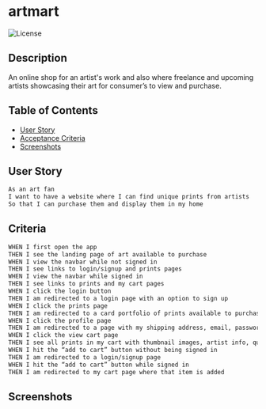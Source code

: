 # artmart

![License](https://img.shields.io/badge/license-MIT-blue "License Badge")

## Description

An online shop for an artist's work and also where freelance and upcoming artists showcasing their art for consumer’s to view and purchase.

## Table of Contents

- [User Story](#user-story)
- [Acceptance Criteria](#acceptance-criteria)
- [Screenshots](#screenshots)

## User Story

```md
As an art fan
I want to have a website where I can find unique prints from artists 
So that I can purchase them and display them in my home
```

## Criteria

```md
WHEN I first open the app
THEN I see the landing page of art available to purchase
WHEN I view the navbar while not signed in
THEN I see links to login/signup and prints pages
WHEN I view the navbar while signed in
THEN I see links to prints and my cart pages
WHEN I click the login button
THEN I am redirected to a login page with an option to sign up
WHEN I click the prints page
THEN I am redirected to a card portfolio of prints available to purchase
WHEN I click the profile page
THEN I am redirected to a page with my shipping address, email, password, wishlist, and past orders
WHEN I click the view cart page
THEN I see all prints in my cart with thumbnail images, artist info, quantity, individual prices, and a subtotal
WHEN I hit the “add to cart” button without being signed in
THEN I am redirected to a login/signup page
WHEN I hit the “add to cart” button while signed in
THEN I am redirected to my cart page where that item is added
```

## Screenshots


